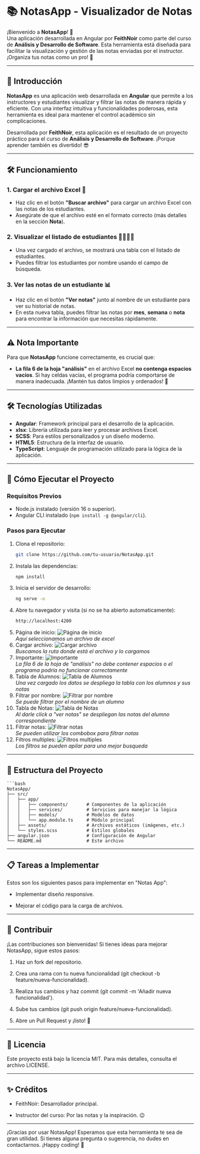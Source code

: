 # 📚 **NotasApp** - Visualizador de Notas

¡Bienvenido a **NotasApp**! 🎉  
Una aplicación desarrollada en Angular por **FeithNoir** como parte del curso de **Análisis y Desarrollo de Software**. Esta herramienta está diseñada para facilitar la visualización y gestión de las notas enviadas por el instructor. ¡Organiza tus notas como un pro! 🚀

---

## 🚀 **Introducción**

**NotasApp** es una aplicación web desarrollada en **Angular** que permite a los instructores y estudiantes visualizar y filtrar las notas de manera rápida y eficiente. Con una interfaz intuitiva y funcionalidades poderosas, esta herramienta es ideal para mantener el control académico sin complicaciones.  

Desarrollada por **FeithNoir**, esta aplicación es el resultado de un proyecto práctico para el curso de **Análisis y Desarrollo de Software**. ¡Porque aprender también es divertido! 😎

---

## 🛠️ **Funcionamiento**

### **1. Cargar el archivo Excel** 📂
- Haz clic en el botón **"Buscar archivo"** para cargar un archivo Excel con las notas de los estudiantes.
- Asegúrate de que el archivo esté en el formato correcto (más detalles en la sección **Nota**).

### **2. Visualizar el listado de estudiantes** 👩‍🎓👨‍🎓
- Una vez cargado el archivo, se mostrará una tabla con el listado de estudiantes.
- Puedes filtrar los estudiantes por nombre usando el campo de búsqueda.

### **3. Ver las notas de un estudiante** 📊
- Haz clic en el botón **"Ver notas"** junto al nombre de un estudiante para ver su historial de notas.
- En esta nueva tabla, puedes filtrar las notas por **mes**, **semana** o **nota** para encontrar la información que necesitas rápidamente.

---

## ⚠️ **Nota Importante**

Para que **NotasApp** funcione correctamente, es crucial que:
- **La fila 6 de la hoja "análisis"** en el archivo Excel **no contenga espacios vacíos**. Si hay celdas vacías, el programa podría comportarse de manera inadecuada. ¡Mantén tus datos limpios y ordenados! 🧹

---

## 🛠️ **Tecnologías Utilizadas**

- **Angular**: Framework principal para el desarrollo de la aplicación.
- **xlsx**: Librería utilizada para leer y procesar archivos Excel.
- **SCSS**: Para estilos personalizados y un diseño moderno.
- **HTML5**: Estructura de la interfaz de usuario.
- **TypeScript**: Lenguaje de programación utilizado para la lógica de la aplicación.

---

## 🚀 **Cómo Ejecutar el Proyecto**

### **Requisitos Previos**
- Node.js instalado (versión 16 o superior).
- Angular CLI instalado (`npm install -g @angular/cli`).

### **Pasos para Ejecutar**
1. Clona el repositorio:
	```bash
    git clone https://github.com/tu-usuario/NotasApp.git
2. Instala las dependencias:
	```bash
    npm install
3. Inicia el servidor de desarrollo:
	```bash
    ng serve -o
4. Abre tu navegador y visita (si no se ha abierto automaticamente):
	```bash
    http://localhost:4200
5. Página de inicio:
![Página de inicio](screenshots/NAT-0.png)  
*Aquí seleccionamos un archivo de excel*
6. Cargar archivo:
![Cargar archivo](screenshots/NAT-01.png)  
*Buscamos la ruta donde está el archivo y lo cargamos*
7. Importante:
![Importante](screenshots/NAT-02.png)  
*La fila 6 de la hoja de "análisis" no debe contener espacios o el programa podría no funcionar correctamente*
8. Tabla de Alumnos:
![Tabla de Alumnos](screenshots/NAT-03.png)  
*Una vez cargado los datos se despliega la tabla con los alumnos y sus notas*
9. Filtrar por nombre:
![Filtrar por nombre](screenshots/NAT-04.png)  
*Se puede filtrar por el nombre de un alumno*
10. Tabla de Notas:
![Tabla de Notas](screenshots/NAT-05.png)  
*Al darle click a "ver notas" se despliegan las notas del alumno correspondiente*
11. Filtrar notas:
![Filtrar notas](screenshots/NAT-06.png)  
*Se pueden utilizar los combobox para filtrar notas*
12. Filtros multiples:
![Filtros multiples](screenshots/NAT-07.png)  
*Los filtros se pueden apilar para una mejor busqueda*

---

## 📂 Estructura del Proyecto
	```bash
	NotasApp/
	├── src/
	│   ├── app/
	│   │   ├── components/       # Componentes de la aplicación
	│   │   ├── services/         # Servicios para manejar la lógica
	│   │   ├── models/           # Modelos de datos
	│   │   └── app.module.ts     # Módulo principal
	│   ├── assets/               # Archivos estáticos (imágenes, etc.)
	│   └── styles.scss           # Estilos globales
	├── angular.json              # Configuración de Angular
	└── README.md                 # Este archivo

---

## 📋 Tareas a Implementar

Estos son los siguientes pasos para implementar en "Notas App":

- Implementar diseño responsive.

- Mejorar el código para la carga de archivos.

---

## 🤝 Contribuir

¡Las contribuciones son bienvenidas! Si tienes ideas para mejorar NotasApp, sigue estos pasos:

1. Haz un fork del repositorio.

2. Crea una rama con tu nueva funcionalidad (git checkout -b feature/nueva-funcionalidad).

3. Realiza tus cambios y haz commit (git commit -m 'Añadir nueva funcionalidad').

4. Sube tus cambios (git push origin feature/nueva-funcionalidad).

5. Abre un Pull Request y ¡listo! 🎉

---

## 📜 Licencia

Este proyecto está bajo la licencia MIT. Para más detalles, consulta el archivo LICENSE.

---

## ✨ Créditos

- FeithNoir: Desarrollador principal.

- Instructor del curso: Por las notas y la inspiración. 😉

---

¡Gracias por usar NotasApp! Esperamos que esta herramienta te sea de gran utilidad. Si tienes alguna pregunta o sugerencia, no dudes en contactarnos. ¡Happy coding! 🚀
